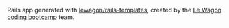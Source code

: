 Rails app generated with [lewagon/rails-templates](https://github.com/lewagon/rails-templates), created by the [Le Wagon coding bootcamp](https://www.lewagon.com) team.



